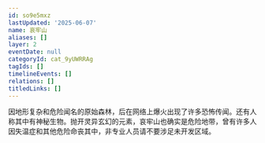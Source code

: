 ```yaml
---
id: so9e5mxz
lastUpdated: '2025-06-07'
name: 哀牢山
aliases: []
layer: 2
eventDate: null
categoryId: cat_9yUWRRAg
tagIds: []
timelineEvents: []
relations: []
titledLinks: []
---
```

因地形复杂和危险闻名的原始森林，后在网络上爆火出现了许多恐怖传闻。还有人称其中有神秘生物。抛开灵异玄幻的元素，哀牢山也确实是危险地带，曾有许多人因失温症和其他危险命丧其中，非专业人员请不要涉足未开发区域。
